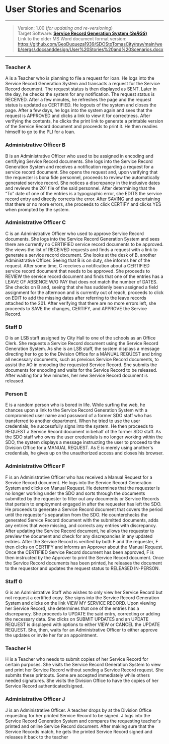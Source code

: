 # User Stories and Scenarios
___

> Version: 1.00 (*for updating and re-versioning*)<br>
> Target Software: [**Service Record Generation System (<i>SeRGS</i>)**](https://geoduqueza1939.github.io/SDOStoTomasCity/web/sergs/)<br>
> Link to the older MS Word document format version: https://github.com/GeoDuqueza1939/SDOStoTomasCity/raw/main/web/sergs/.docsanddesign/User%20Stories%20and%20Scenarios.docx
___

### Teacher A

A is a Teacher who is planning to file a request for loan. He logs into the Service Record Generation System and transacts a request for the Service Record document. The request status is then displayed as SENT. Later in the day, he checks the system for any notification. The request status is RECEIVED. After a few minutes, he refreshes the page and the request status is updated as CERTIFIED. He logouts of the system and closes the page. After a few days, he logs into the system again and sees that the request is APPROVED and clicks a link to view it for correctness. After verifying the contents, he clicks the print link to generate a printable version of the Service Record document and proceeds to print it. He then readies himself to go to the PLI for a loan.

### Administrative Officer B

B is an Administrative Officer who used to be assigned in encoding and certifying Service Record documents. She logs into the Service Record Generation System and receives a notification regarding a request for a service record document. She opens the request and, upon verifying that the requester is bona fide personnel, proceeds to review the automatically generated service record. She notices a discrepancy in the inclusive dates and reviews the 201 file of the said personnel. After determining that the “To” date of one of the entries is a typographic error, she EDITS the service record entry and directly corrects the error. After SAVING and ascertaining that there or no more errors, she proceeds to click CERTIFY and clicks YES when prompted by the system.

### Administrative Officer C

C is an Administrative Officer who used to approve Service Record documents. She logs into the Service Record Generation System and sees there are currently no CERTIFIED service record documents to be approved. She views the list of RECEIVED requests and finds a request with a link to generate a service record document. She looks at the desk of B, another Administrative Officer. Seeing that B is on duty, she informs her of the request. After some time, C receives a notification about a CERTIFIED service record document that needs to be approved. She proceeds to REVIEW the service record document and finds that one of the entries has a LEAVE OF ABSENCE W/O PAY that does not match the number of DATES. She checks on B and, seeing that she has suddenly been assigned a field assignment for the afternoon and is currently out of reach, proceeds to click on EDIT to add the missing dates after referring to the leave records attached to the 201. After verifying that there are no more errors left, she proceeds to SAVE the changes, CERTIFY, and APPROVE the Service Record.

### Staff D

D is an LSB staff assigned by City Hall to one of the schools as an Office Clerk. She requests a Service Record document using the Service Record Generation System. As she is an LSB staff, the system displays a message directing her to go to the Division Office for a MANUAL REQUEST and bring all necessary documents, such as previous Service Record documents, to assist the AO in encoding the requested Service Record. She submits the documents for encoding and waits for the Service Record to be released. After waiting for a few minutes, her new Service Record document is released.

### Person E

E is a random person who is bored in life. While surfing the web, he chances upon a link to the Service Record Generation System with a compromised user name and password of a former SDO staff who has transferred to another department. When he tried to use the user credentials, he successfully signs into the system. He then proceeds to REQUEST a Service Record document in behalf of the former SDO staff. As the SDO staff who owns the user credentials is no longer working within the SDO, the system displays a message instructing the user to proceed to the Division Office for a MANUAL REQUEST. As E is merely using another's credentials, he gives up on the unauthorized access and closes his browser.

### Administrative Officer F

F is an Administrative Officer who has received a Manual Request for a Service Record document. He logs into the Service Record Generation System and clicks on Manual Request. He determines that the requester is no longer working under the SDO and sorts through the documents submitted by the requester to filter out any documents or Service Records that pertain to employment engaged in after the requester has left the SDO. He proceeds to generate a Service Record document that covers the period until the requester's separation from the SDO. He counterchecks the generated Service Record document with the submitted documents, adds any entries that were missing, and corrects any entries with discrepancy. After updating the Service Record document, he allows the requester to preview the document and check for any discrepancies in any updated entries. After the Service Record is verified by both F and the requester, F then clicks on CERTIFY and informs an Approver about the Manual Request. Once the CERTIFIED Service Record document has been approved, F is then instructed by the Approver to print the Service Record document. Once the Service Record documents has been printed, he releases the document to the requestor and updates the request status to RELEASED IN-PERSON.

### Staff G

G is an Administrative Staff who wishes to only view her Service Record but not request a certified copy. She signs into the Service Record Generation System and clicks on the link VIEW MY SERVICE RECORD. Upon viewing her Service Record, she determines that one of the entries has a discrepancy. She proceeds to UPDATE the said entry, correcting or adding the necessary data. She clicks on SUBMIT UPDATES and an UPDATE REQUEST is displayed with options to either VIEW or CANCEL the UPDATE REQUEST. She, then, waits for an Administrative Officer to either approve the updates or invite her for an appointment.

### Teacher H

H is a Teacher who needs to submit copies of her Service Record for certain purposes. She visits the Service Record Generation System to view and print her Service Record without sending a Service Record request. She submits these printouts. Some are accepted immediately while others needed signatures. She visits the Division Office to have the copies of her Service Record authenticated/signed.

### Administrative Officer J

J is an Administrative Officer. A teacher drops by at the Division Office requesting for her printed Service Record to be signed. J logs into the Service Record Generation System and compares the requesting teacher's printed and online Service Record document. After making sure that the Service Records match, he gets the printed Service Record signed and releases it back to the teacher
